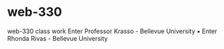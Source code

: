 # web-330
web-330 class work
Enter Professor Krasso - Bellevue University
▪ Enter Rhonda Rivas - Bellevue University 
